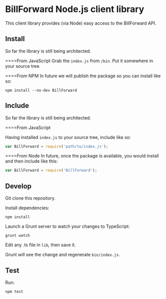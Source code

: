 BillForward Node.js client library
===================

This client library provides (via Node) easy access to the BillForward API.

Install
-------------------------
So far the library is still being architected.

====From JavaScript
Grab the `index.js` from `/bin`. Put it somewhere in your source tree.

====From NPM
In future we will publish the package so you can install like so:

```
npm install --no-dev BillForward
```


Include
-------------------------
So far the library is still being architected.

====From JavaScript

Having installed `index.js` to your source tree, include like so:

```js
var BillForward = require('path/to/index.js');
```

====From Node
In future, once the package is available, you would install and then include like this:

```js
var BillForward = require('BillForward');
```

Develop
-------------------------
Git clone this repository.

Install dependencies:
```
npm install
```

Launch a Grunt server to watch your changes to TypeScript:

```
grunt watch
```

Edit any .ts file in `lib`, then save it.

Grunt will see the change and regenerate `bin/index.js`.

Test
-------------------------
Run:
```
npm test
```